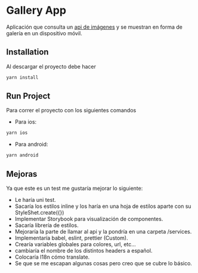 # Gallery App

Aplicación que consulta un [api de imágenes](https://picsum.photos/v2/list
) y se muestran en forma de galería en un dispositivo móvil.

## Installation

Al descargar el proyecto debe hacer
```bash
yarn install
```

## Run Project

Para correr el proyecto con los siguientes comandos

 * Para ios:

```python
yarn ios
```

* Para android:
```python
yarn android
```

## Mejoras
Ya que este es un test me gustaría mejorar lo siguiente:

* Le haría uni test.
* Sacaría los estilos inline y los haría en una hoja de estilos aparte con su StyleShet.create({})
* Implementar Storybook para visualización de componentes.
* Sacaría librería de estilos.
* Mejoraría la parte de llamar al api y la pondría en una carpeta /services.
* Implementaría babel, eslint, prettier (Custom).
* Crearía variables globales para colores, url, etc...
* cambiaría el nombre de los distintos headers a español.
* Colocaría I18n cómo translate.
* Se que se me escapan algunas cosas pero creo que se cubre lo básico.